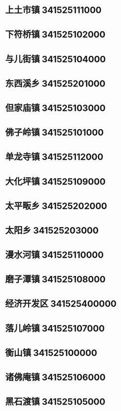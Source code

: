 # 上土市镇 341525111000
# 下符桥镇 341525102000
# 与儿街镇 341525104000
# 东西溪乡 341525201000
# 但家庙镇 341525103000
# 佛子岭镇 341525101000
# 单龙寺镇 341525112000
# 大化坪镇 341525109000
# 太平畈乡 341525202000
# 太阳乡 341525203000
# 漫水河镇 341525110000
# 磨子潭镇 341525108000
# 经济开发区 341525400000
# 落儿岭镇 341525107000
# 衡山镇 341525100000
# 诸佛庵镇 341525106000
# 黑石渡镇 341525105000
